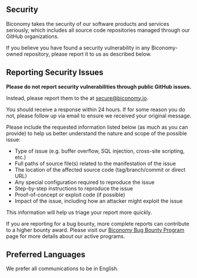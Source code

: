 ## Security

Biconomy takes the security of our software products and services seriously, which includes all source code repositories managed through our GitHub organizations.

If you believe you have found a security vulnerability in any Biconomy-owned repository, please report it to us as described below.

## Reporting Security Issues

**Please do not report security vulnerabilities through public GitHub issues.**

Instead, please report them to the at [secure@biconomy.io](mailto:secure@biconomy.io).

You should receive a response within 24 hours. If for some reason you do not, please follow up via email to ensure we received your original message.

Please include the requested information listed below (as much as you can provide) to help us better understand the nature and scope of the possible issue:

  * Type of issue (e.g. buffer overflow, SQL injection, cross-site scripting, etc.)
  * Full paths of source file(s) related to the manifestation of the issue
  * The location of the affected source code (tag/branch/commit or direct URL)
  * Any special configuration required to reproduce the issue
  * Step-by-step instructions to reproduce the issue
  * Proof-of-concept or exploit code (if possible)
  * Impact of the issue, including how an attacker might exploit the issue

This information will help us triage your report more quickly.

If you are reporting for a bug bounty, more complete reports can contribute to a higher bounty award. Please visit our [Biconomy Bug Bounty Program](https://biconomy.io/bounty) page for more details about our active programs.

## Preferred Languages

We prefer all communications to be in English.